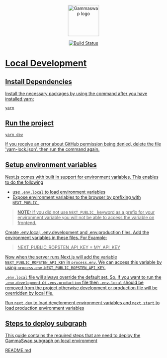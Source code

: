 <p align="center"><a href="https://gammaswap.com" target="_blank" rel="noopener noreferrer"><img width="100" src="https://gammaswap.com/assets/images/image02.svg" alt="Gammaswap logo"></a></p>

<p align="center">
  <a href="https://github.com/gammaswap/v1-interface/actions/workflows/main.yaml"><img src="https://github.com/gammaswap/v1-interface/actions/workflows/main.yaml/badge.svg?branch=main" alt="Build Status">
</p>

# Local Development

## Install Dependencies

Install the necessary packages by using the command after you have installed yarn:

`yarn`

## Run the project

`yarn dev`

If you receive an error about GitHub permission being denied, delete the file 'yarn-lock.json', then run the command again.
## Setup environment variables

Next.js comes with built in support for environment variables. This enables to do the following

- use `.env.local` to load environment variables
- Expose environment variables to the browser by prefixing with `NEXT_PUBLIC_`

> **NOTE:** If you did not use `NEXT_PUBLIC_` keyword as a prefix for your environment variable you will not be able to access the variable on frontend.

Create .env.local, .env.development and .env.production files. Add the environment variables in these files. For Example:

> NEXT_PUBLIC_ROPSTEN_API_KEY = MY_API_KEY

Now when the server runs Next.js will add the variable `NEXT_PUBLIC_ROPSTEN_API_KEY` in `process.env`. We can access this variable by using `process.env.NEXT_PUBLIC_ROPSTEN_API_KEY`.

`.env.local` file will always override the default set. So, if you want to run the `.env.development` or `.env.production` file then `.env.local` should be removed from the project otherwise development or production file will be overridden by local file.

Run `next dev` to load development environment variables and `next start` to load production environment variables

## Steps to deploy subgraph

This guide contains the required steps that are need to deploy the GammaSwap subgraph on local environment

[README.md](https://github.com/gammaswap/v1-subgraph/blob/subgraph-base/README.md)
